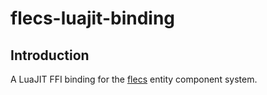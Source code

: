 flecs-luajit-binding
====================

Introduction
------------
A LuaJIT FFI binding for the [flecs][1] entity component system.

[1]: https://github.com/SanderMertens/flecs
